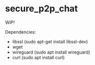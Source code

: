 # secure_p2p_chat

WIP!

Dependencies:
- libssl (sudo apt-get install libssl-dev)
- wget
- wireguard (sudo apt install wireguard)
- curl  (sudo apt install curl)


